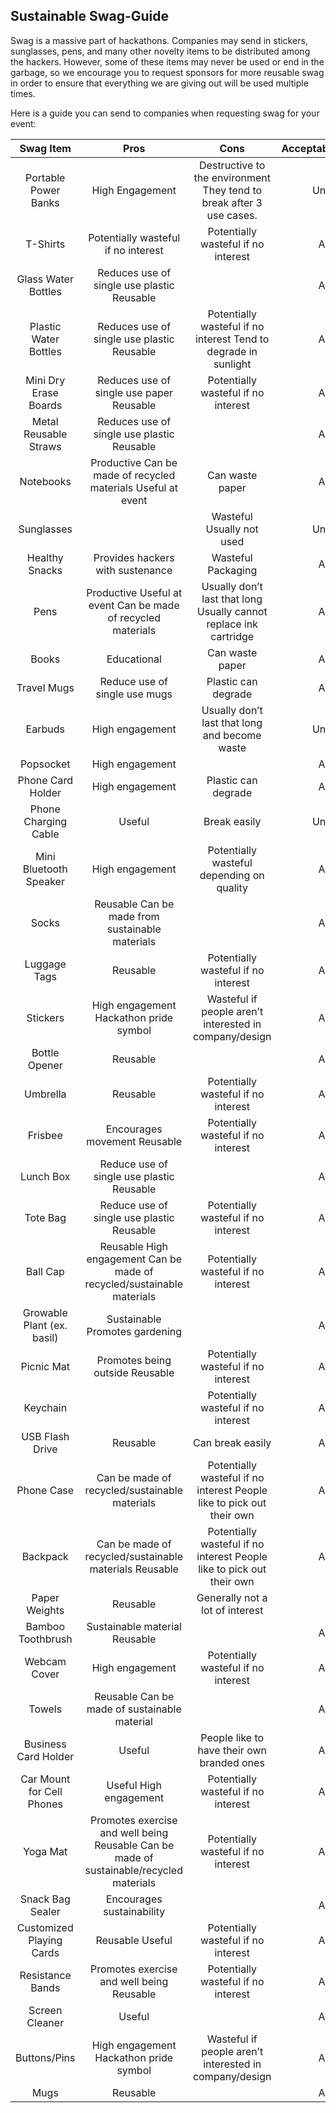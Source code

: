 ## Sustainable Swag-Guide
Swag is a massive part of hackathons. Companies may send in stickers, sunglasses,
pens, and many other novelty items to be distributed among the hackers.
However, some of these items may never be used or end in the garbage,
so we encourage you to request sponsors for more reusable swag in order to ensure that everything we are giving
out will be used multiple times.

Here is a guide you can send to companies when requesting swag for your event:

|          Swag Item         	|                                                                                      Pros 	| Cons                                                                   	| Acceptable/Unacceptable 	|
|:--------------------------:   |:------------------------------------------------------------------------------------------:	|:------------------------------------------------------------------------:	|:-------------------------:|
| Portable Power Banks       	| High Engagement                                                                           	| Destructive to the environment  They tend to break after 3 use cases.  	| Unacceptable            	|
| T-Shirts                   	| Potentially wasteful if no interest                                                       	| Potentially wasteful if no interest                                    	| Acceptable              	|
| Glass Water Bottles        	| Reduces use of single use plastic  Reusable                                               	|                                                                        	| Acceptable              	|
| Plastic Water Bottles      	| Reduces use of single use plastic  Reusable                                               	| Potentially wasteful if no interest  Tend to degrade in sunlight       	| Acceptable              	|
| Mini Dry Erase Boards      	| Reduces use of single use paper  Reusable                                                 	| Potentially wasteful if no interest                                    	| Acceptable              	|
| Metal Reusable Straws      	| Reduces use of single use plastic  Reusable                                               	|                                                                        	| Acceptable              	|
| Notebooks                  	| Productive   Can be made of recycled materials  Useful at event                           	| Can waste paper                                                        	| Acceptable              	|
| Sunglasses                 	|                                                                                           	| Wasteful   Usually not used                                            	| Unacceptable            	|
| Healthy Snacks             	| Provides hackers with sustenance                                                          	| Wasteful Packaging                                                     	| Acceptable              	|
| Pens                       	| Productive   Useful at event  Can be made of recycled materials                           	| Usually don’t last that long  Usually cannot replace ink cartridge     	| Acceptable              	|
| Books                      	| Educational                                                                               	| Can waste paper                                                        	| Acceptable              	|
| Travel Mugs                	| Reduce use of single use mugs                                                             	| Plastic can degrade                                                    	| Acceptable              	|
| Earbuds                    	| High engagement                                                                           	| Usually don’t last that long and become waste                          	| Unacceptable            	|
| Popsocket                  	| High engagement                                                                           	|                                                                        	| Acceptable              	|
| Phone Card Holder          	| High engagement                                                                           	| Plastic can degrade                                                    	| Acceptable              	|
| Phone Charging Cable       	| Useful                                                                                    	| Break easily                                                           	| Unacceptable            	|
| Mini Bluetooth Speaker     	| High engagement                                                                           	| Potentially wasteful depending on quality                              	| Acceptable              	|
| Socks                      	| Reusable  Can be made from sustainable materials                                          	|                                                                        	| Acceptable              	|
| Luggage Tags               	| Reusable                                                                                  	| Potentially wasteful if no interest                                    	| Acceptable              	|
| Stickers                   	| High engagement   Hackathon pride symbol                                                  	| Wasteful if people aren’t interested in company/design                 	| Acceptable              	|
| Bottle Opener              	| Reusable                                                                                  	|                                                                        	| Acceptable              	|
| Umbrella                   	| Reusable                                                                                  	| Potentially wasteful if no interest                                    	| Acceptable              	|
| Frisbee                    	| Encourages movement  Reusable                                                             	| Potentially wasteful if no interest                                    	| Acceptable              	|
| Lunch Box                  	| Reduce use of single use plastic  Reusable                                                	|                                                                        	| Acceptable              	|
| Tote Bag                   	| Reduce use of single use plastic  Reusable                                                	| Potentially wasteful if no interest                                    	| Acceptable              	|
| Ball Cap                   	| Reusable  High engagement  Can be made of recycled/sustainable materials                  	| Potentially wasteful if no interest                                    	| Acceptable              	|
| Growable Plant (ex. basil) 	| Sustainable   Promotes gardening                                                          	|                                                                        	| Acceptable              	|
| Picnic Mat                 	| Promotes being outside  Reusable                                                          	| Potentially wasteful if no interest                                    	| Acceptable              	|
| Keychain                   	|                                                                                           	| Potentially wasteful if no interest                                    	| Acceptable              	|
| USB Flash Drive            	| Reusable                                                                                  	| Can break easily                                                       	| Acceptable              	|
| Phone Case                 	| Can be made of recycled/sustainable materials                                             	| Potentially wasteful if no interest  People like to pick out their own 	| Acceptable              	|
| Backpack                   	| Can be made of recycled/sustainable materials  Reusable                                   	| Potentially wasteful if no interest  People like to pick out their own 	| Acceptable              	|
| Paper Weights              	| Reusable                                                                                  	| Generally not a lot of interest                                        	|                         	|
| Bamboo Toothbrush          	| Sustainable material  Reusable                                                            	|                                                                        	| Acceptable              	|
| Webcam Cover               	| High engagement                                                                           	| Potentially wasteful if no interest                                    	| Acceptable              	|
| Towels                     	| Reusable  Can be made of sustainable material                                             	|                                                                        	| Acceptable              	|
| Business Card Holder       	| Useful                                                                                    	| People like to have their own branded ones                             	| Acceptable              	|
| Car Mount for Cell Phones  	| Useful  High engagement                                                                   	| Potentially wasteful if no interest                                    	| Acceptable              	|
| Yoga Mat                   	| Promotes exercise and well being  Reusable  Can be made of sustainable/recycled materials 	| Potentially wasteful if no interest                                    	| Acceptable              	|
| Snack Bag Sealer           	| Encourages sustainability                                                                 	|                                                                        	| Acceptable              	|
| Customized Playing Cards   	| Reusable  Useful                                                                          	| Potentially wasteful if no interest                                    	| Acceptable              	|
| Resistance Bands           	| Promotes exercise and well being  Reusable                                                	| Potentially wasteful if no interest                                    	| Acceptable              	|
| Screen Cleaner             	| Useful                                                                                    	|                                                                        	| Acceptable              	|
| Buttons/Pins               	| High engagement   Hackathon pride symbol                                                  	| Wasteful if people aren’t interested in company/design                 	| Acceptable              	|
| Mugs                       	| Reusable                                                                                  	|                                                                        	| Acceptable              	|
